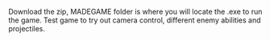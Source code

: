 Download the zip, MADEGAME folder is where you will locate the .exe to run the game.
Test game to try out camera control, different enemy abilities and projectiles.
